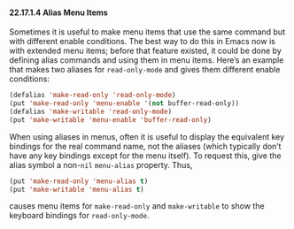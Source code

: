 

#### 22.17.1.4 Alias Menu Items

Sometimes it is useful to make menu items that use the same command but with different enable conditions. The best way to do this in Emacs now is with extended menu items; before that feature existed, it could be done by defining alias commands and using them in menu items. Here’s an example that makes two aliases for `read-only-mode` and gives them different enable conditions:

```lisp
(defalias 'make-read-only 'read-only-mode)
(put 'make-read-only 'menu-enable '(not buffer-read-only))
(defalias 'make-writable 'read-only-mode)
(put 'make-writable 'menu-enable 'buffer-read-only)
```

When using aliases in menus, often it is useful to display the equivalent key bindings for the real command name, not the aliases (which typically don’t have any key bindings except for the menu itself). To request this, give the alias symbol a non-`nil` `menu-alias` property. Thus,

```lisp
(put 'make-read-only 'menu-alias t)
(put 'make-writable 'menu-alias t)
```

causes menu items for `make-read-only` and `make-writable` to show the keyboard bindings for `read-only-mode`.
